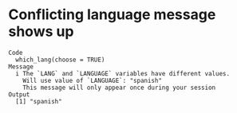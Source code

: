 # Conflicting language message shows up

    Code
      which_lang(choose = TRUE)
    Message
      i The `LANG` and `LANGUAGE` variables have different values.
        Will use value of `LANGUAGE`: "spanish"
        This message will only appear once during your session
    Output
      [1] "spanish"

